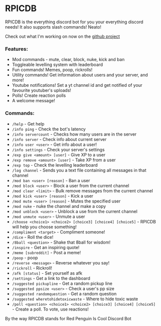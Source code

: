 
# RPICDB
RPICDB is the everything discord bot for you your everything discord needs! It also supports slash commands! Neato!

Check out what I'm working on now on the [github project](https://github.com/redpenguinyt/Discord-bot/projects/1)

### Features:

* Mod commands - mute, clear, block, nuke, kick and ban
* Toggleable levelling system with leaderboard
* Fun commands! Memes, poop, rickrolls!
* Utility commands! Get information about users and your server, and more!
* Youtube notifications! Set a yt channel id and get notified of your favourite youtuber's uploads!
* Polls! Create reaction polls
* A welcome message!

### Commands:
	
* `/help` - Get help
* `/info ping` - Check the bot's latency
* `/info servercount` - Checks how many users are in the server
* `/info server` - Check info about current server
* `/info user <user>` - Get info about a user!
* `/info settings` - Check your server's settings
* `/exp give <amount> [user]` - Give XP to a user
* `/exp remove <amount> [user]` - Take XP from a user
* `/exp top` - Check the levelling leaderboard
* `/log channel` - Sends you a text file containing all messages in that channel
* `/mod ban <user> [reason]` - Ban a user
* `/mod block <user>` - Block a user from the current channel
* `/mod clear <limit>` - Bulk remove messages from the current channel
* `/mod kick <user> [reason]` - Kick a user
* `/mod mute <user> [reason]` - Mutes the specified user
* `/mod nuke` - nuke the channel and make a copy
* `/mod unblock <user>` - Unblock a use from the current channel
* `/mod unmute <user>` - Unmute a user
* `/choose <choice1> <choice2> [choice3] [choice4] [choice5]` - RPICDB will help you choose something!
* `/compliment <target>` - Compliment someone!
* `/dice` - Roll the dice!
* `/8ball <question>` - Shake that 8ball for wisdom!
* `/inspire` - Get an inspiring quote!
* `/meme [subreddit]` - Post a meme!
* `/poop` - poop
* `/reverse <message>` - Reverse whatever you say!
* `/rickroll` - Rickroll!
* `/afk [status]` - Set yourself as afk
* `/settings` - Get a link to the dashboard
* `/suggested pickupline` - Get a random pickup line
* `/suggested ppsize <user>` - Check a user's pp size
* `/suggested randomquestion` - Get a random question
* `/suggested wheretohidetoxicwaste` - Where to hide toxic waste
* `/poll <question> <choice1> <choice2> [choice3] [choice4] [choice5]` - Create a poll. To vote, use reactions!

By the way RPICDB stands for Red Penguin Is Cool Discord Bot